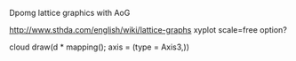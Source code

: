 Dpomg lattice graphics with AoG

http://www.sthda.com/english/wiki/lattice-graphs
xyplot
scale=free option?

cloud
draw(d * mapping(); axis = (type = Axis3,))
